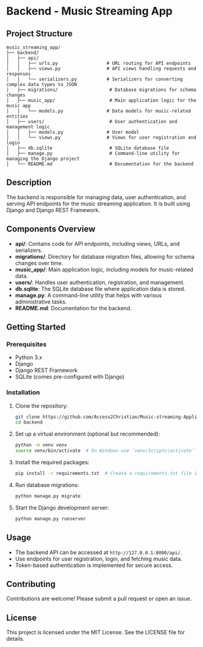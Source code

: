 
# Backend - Music Streaming App

## Project Structure

```plaintext
music_streaming_app/
├── backend/
│   ├── api/
│   │   ├── urls.py                  # URL routing for API endpoints
│   │   ├── views.py                 # API views handling requests and responses
│   │   └── serializers.py           # Serializers for converting complex data types to JSON
│   ├── migrations/                   # Database migrations for schema changes
│   ├── music_app/                    # Main application logic for the music app
│   │   └── models.py                # Data models for music-related entities
│   ├── users/                        # User authentication and management logic
│   │   ├── models.py                # User model
│   │   └── views.py                 # Views for user registration and login
│   ├── db.sqlite                     # SQLite database file
│   ├── manage.py                     # Command-line utility for managing the Django project
│   └── README.md                     # Documentation for the backend
```

## Description
The backend is responsible for managing data, user authentication, and serving API endpoints for the music streaming application. It is built using Django and Django REST Framework.

## Components Overview
- **api/**: Contains code for API endpoints, including views, URLs, and serializers.
- **migrations/**: Directory for database migration files, allowing for schema changes over time.
- **music_app/**: Main application logic, including models for music-related data.
- **users/**: Handles user authentication, registration, and management.
- **db.sqlite**: The SQLite database file where application data is stored.
- **manage.py**: A command-line utility that helps with various administrative tasks.
- **README.md**: Documentation for the backend.

## Getting Started

### Prerequisites
- Python 3.x
- Django
- Django REST Framework
- SQLite (comes pre-configured with Django)

### Installation

1. Clone the repository:

   ```bash
   git clone https://github.com/Access2Christian/Music-streaming-Application.git
   cd backend
   ```

2. Set up a virtual environment (optional but recommended):

   ```bash
   python -m venv venv
   source venv/bin/activate  # On Windows use `venv\Scripts\activate`
   ```

3. Install the required packages:

   ```bash
   pip install -r requirements.txt  # Create a requirements.txt file if you haven't already
   ```

4. Run database migrations:

   ```bash
   python manage.py migrate
   ```

5. Start the Django development server:

   ```bash
   python manage.py runserver
   ```

## Usage
- The backend API can be accessed at `http://127.0.0.1:8000/api/`.
- Use endpoints for user registration, login, and fetching music data.
- Token-based authentication is implemented for secure access.

## Contributing
Contributions are welcome! Please submit a pull request or open an issue.

## License
This project is licensed under the MIT License. See the LICENSE file for details.
